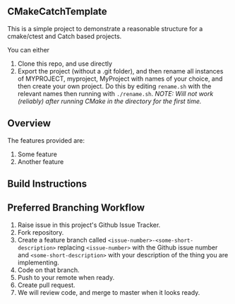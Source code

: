 CMakeCatchTemplate
------------------

This is a simple project to demonstrate a reasonable
structure for a cmake/ctest and Catch based projects.

You can either
 1. Clone this repo, and use directly
 2. Export the project (without a .git folder), and then rename all instances of MYPROJECT,
 myproject, MyProject with names of your choice, and then create your own project.
 Do this by editing `rename.sh` with the relevant names then running with `./rename.sh`.
 _NOTE: Will not work (reliably) after running CMake in the directory for the first time._   

Overview
--------

The features provided are:
 1. Some feature
 2. Another feature
 
 
Build Instructions
-----------------------------


Preferred Branching Workflow
----------------------------

 1. Raise issue in this project's Github Issue Tracker.
 2. Fork repository.
 3. Create a feature branch called ```<issue-number>-<some-short-description>```
    replacing ```<issue-number>``` with the Github issue number
    and ```<some-short-description>``` with your description of the thing you are implementing.
 4. Code on that branch.
 5. Push to your remote when ready.
 6. Create pull request.
 7. We will review code, and merge to master when it looks ready.
